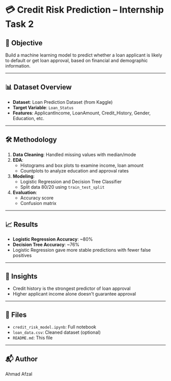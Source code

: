# 💳 Credit Risk Prediction – Internship Task 2

## 📌 Objective

Build a machine learning model to predict whether a loan applicant is likely to default or get loan approval, based on financial and demographic information.

---

## 📊 Dataset Overview

- **Dataset**: Loan Prediction Dataset (from Kaggle)
- **Target Variable**: `Loan_Status`
- **Features**: ApplicantIncome, LoanAmount, Credit_History, Gender, Education, etc.

---

## 🛠️ Methodology

1. **Data Cleaning**: Handled missing values with median/mode
2. **EDA**:
   - Histograms and box plots to examine income, loan amount
   - Countplots to analyze education and approval rates
3. **Modeling**:
   - Logistic Regression and Decision Tree Classifier
   - Split data 80/20 using `train_test_split`
4. **Evaluation**:
   - Accuracy score
   - Confusion matrix

---

## 📈 Results

- **Logistic Regression Accuracy**: ~80%
- **Decision Tree Accuracy**: ~76%
- Logistic Regression gave more stable predictions with fewer false positives

---

## 🧠 Insights

- Credit history is the strongest predictor of loan approval
- Higher applicant income alone doesn't guarantee approval

---

## 📁 Files

- `credit_risk_model.ipynb`: Full notebook
- `loan_data.csv`: Cleaned dataset (optional)
- `README.md`: This file

---

## 📬 Author

Ahmad Afzal  
